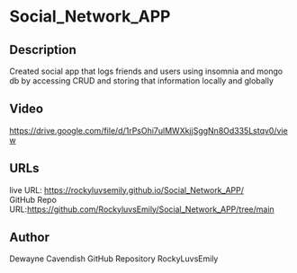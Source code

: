 # Social_Network_APP

## Description

Created social app that logs friends and users using insomnia and mongo db by accessing CRUD and storing that information locally and globally 


## Video


https://drive.google.com/file/d/1rPsOhi7ulMWXkjjSggNn8Od335Lstqv0/view


## URLs

live URL: https://rockyluvsemily.github.io/Social_Network_APP/
<br>
GitHub Repo URL:https://github.com/RockyluvsEmily/Social_Network_APP/tree/main

## Author
Dewayne Cavendish
GitHub Repository RockyLuvsEmily

